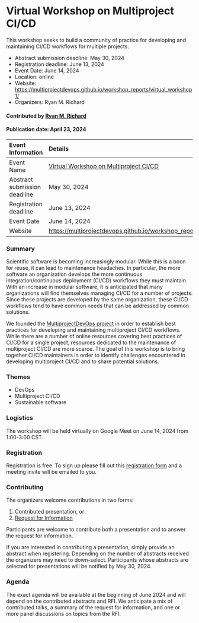 # Virtual Workshop on Multiproject CI/CD

<!-- deck text start --> 
This workshop seeks to build a community of practice for developing and maintaining CI/CD workflows for multiple projects.
<!-- deck text ends -->

- Abstract submission deadline: May 30, 2024
- Registration deadline: June 13, 2024
- Event Date: June 14, 2024
- Location: online
- Website: https://multiprojectdevops.github.io/workshop_reports/virtual_workshop1/
- Organizers: Ryan M. Richard

#### Contributed by [Ryan M. Richard](https://github.com/ryanmrichard)

#### Publication date: April 23, 2024

Event Information | Details
:--- | :---			   
Event Name | [Virtual Workshop on Multiproject CI/CD](https://multiprojectdevops.github.io/workshop_reports/virtual_workshop1/)
Abstract submission deadline | May 30, 2024
Registration deadline | June 13, 2024
Event Date | June 14, 2024
Website | https://multiprojectdevops.github.io/workshop_reports/virtual_workshop1/


### Summary

Scientific software is becoming increasingly modular. While this is a boon for reuse, it can lead to maintenance headaches. In particular, the more software
an organization develops the more continuous integration/continuous deployment
(CI/CD) workflows they must maintain. With an increase in modular software,
it is anticipated that many organizations will find themselves managing CI/CD
for a number of projects. Since these projects are developed by the same 
organization, these CI/CD workflows tend to have common needs that can be
addressed by common solutions.

We founded the [MultiprojectDevOps project](https://multiprojectdevops.github.io) in order to establish best practices 
for developing and maintaining multiproject CI/CD workflows. While there are a
number of online resources covering best practices of CI/CD for a single 
project, resources dedicated to the maintenance of multiproject CI/CD are more 
scarce. The goal of this workshop is to bring together CI/CD maintainers in 
order to identify challenges encountered in developing multiproject CI/CD and to 
share potential solutions. 

### Themes

- DevOps
- Multiproject CI/CD
- Sustainable software

### Logistics

The workshop will be held virtually on Google Meet on June 14, 2024 from 1:00-3:00 CST.

### Registration

Registration is free. To sign up please fill out this [registration form](https://forms.gle/99fFQaAkAHX24Jve8)
and a meeting invite will be emailed to you.

### Contributing

The organizers welcome contributions in two forms:

1. Contributed presentation, or
2. [Request for Information](https://multiprojectdevops.github.io/workshop_reports/virtual_workshop1/rfi/)


Participants are welcome to contribute both a presentation and to answer the 
request for information. 

If you are interested in contributing a presentation, simply provide an abstract
when registering. Depending on the number of abstracts received the organizers
may need to down-select. Participants whose abstracts are selected for
presentations will be notified by May 30, 2024.


### Agenda

The exact agenda will be available at the beginning of June 2024 and will depend on the contributed abstracts and RFI. We anticipate a mix of
contributed talks, a summary of the request for information, and one or more panel discussions on topics from the RFI.

<!---
Publish: yes
Topics: conferences and workshops, release and deployment, continuous integration testing
--->
